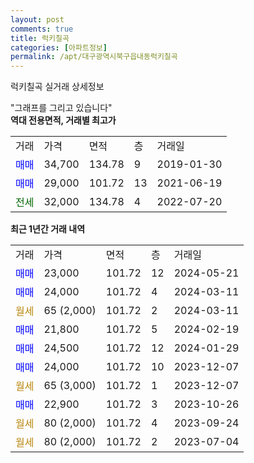 ```yaml
---
layout: post
comments: true
title: 럭키칠곡
categories: [아파트정보]
permalink: /apt/대구광역시북구읍내동럭키칠곡
---
```


럭키칠곡 실거래 상세정보

<script type="text/javascript">
  google.charts.load('current', {'packages':['line', 'corechart']});
  google.charts.setOnLoadCallback(drawChart);

  function drawChart() {
    var data = new google.visualization.DataTable();
    data.addColumn('date', '거래일');
    data.addColumn('number', "매매");
    data.addColumn('number', "전세");
    data.addColumn('number', "전매");

    data.addRows([[new Date(Date.parse("2024-05-21")), 23000, null, null], [new Date(Date.parse("2024-03-11")), 24000, null, null], [new Date(Date.parse("2024-03-11")), null, null, null], [new Date(Date.parse("2024-02-19")), 21800, null, null], [new Date(Date.parse("2024-01-29")), 24500, null, null], [new Date(Date.parse("2023-12-07")), 24000, null, null], [new Date(Date.parse("2023-12-07")), null, null, null], [new Date(Date.parse("2023-10-26")), 22900, null, null], [new Date(Date.parse("2023-09-24")), null, null, null], [new Date(Date.parse("2023-07-04")), null, null, null]]);

    var options = {
      hAxis: {
        format: 'yyyy/MM/dd'
      },    
      lineWidth: 0,
      pointsVisible: true,    
      title: '최근 1년간 유형별 실거래가 분포',
      legend: { position: 'bottom' }
    };

    var formatter = new google.visualization.NumberFormat({pattern:'###,###'} );
    formatter.format(data, 1);
    formatter.format(data, 2);
    
    setTimeout(function() {
        var chart = new google.visualization.LineChart(document.getElementById('columnchart_material'));
        chart.draw(data, (options));
        document.getElementById('loading').style.display = 'none';
    }, 200);
  }
</script>


<div id="loading" style="z-index:20; display: block; margin-left: 0px">"그래프를 그리고 있습니다"</div>
<div id="columnchart_material" style="width: 95%; margin-left: 0px; display: block"></div>
<!-- contents start -->
<b>역대 전용면적, 거래별 최고가</b>
<table class="sortable">
    <tr>
      <td>거래</td>
      <td>가격</td>
      <td>면적</td>
      <td>층</td>
      <td>거래일</td>
    </tr>
        <tr>
          <td><a style="color: blue">매매</a></td>
          <td>34,700</td>
          <td>134.78</td>
          <td>9</td>
          <td>2019-01-30</td>
        </tr>            <tr>
          <td><a style="color: blue">매매</a></td>
          <td>29,000</td>
          <td>101.72</td>
          <td>13</td>
          <td>2021-06-19</td>
        </tr>        
        <tr>
              <td><a style="color: darkgreen">전세</a></td>
              <td>32,000</td>
              <td>134.78</td>
              <td>4</td>
              <td>2022-07-20</td>
            </tr>        
    
</table>

<b>최근 1년간 거래 내역</b>

<table class="sortable">
    <tr>
      <td>거래</td>
      <td>가격</td>
      <td>면적</td>
      <td>층</td>
      <td>거래일</td>
    </tr>
    <tr>
      <td><a style="color: blue">매매</a></td>
      <td>23,000</td>
      <td>101.72</td>
      <td>12</td>
      <td>2024-05-21</td>
    </tr>          <tr>
      <td><a style="color: blue">매매</a></td>
      <td>24,000</td>
      <td>101.72</td>
      <td>4</td>
      <td>2024-03-11</td>
    </tr>          <tr>
      <td><a style="color: darkgoldenrod">월세</a></td>
      <td>65 (2,000)</td>
      <td>101.72</td>
      <td>2</td>
      <td>2024-03-11</td>
    </tr>          <tr>
      <td><a style="color: blue">매매</a></td>
      <td>21,800</td>
      <td>101.72</td>
      <td>5</td>
      <td>2024-02-19</td>
    </tr>          <tr>
      <td><a style="color: blue">매매</a></td>
      <td>24,500</td>
      <td>101.72</td>
      <td>12</td>
      <td>2024-01-29</td>
    </tr>          <tr>
      <td><a style="color: blue">매매</a></td>
      <td>24,000</td>
      <td>101.72</td>
      <td>10</td>
      <td>2023-12-07</td>
    </tr>          <tr>
      <td><a style="color: darkgoldenrod">월세</a></td>
      <td>65 (3,000)</td>
      <td>101.72</td>
      <td>1</td>
      <td>2023-12-07</td>
    </tr>          <tr>
      <td><a style="color: blue">매매</a></td>
      <td>22,900</td>
      <td>101.72</td>
      <td>3</td>
      <td>2023-10-26</td>
    </tr>          <tr>
      <td><a style="color: darkgoldenrod">월세</a></td>
      <td>80 (2,000)</td>
      <td>101.72</td>
      <td>4</td>
      <td>2023-09-24</td>
    </tr>          <tr>
      <td><a style="color: darkgoldenrod">월세</a></td>
      <td>80 (2,000)</td>
      <td>101.72</td>
      <td>2</td>
      <td>2023-07-04</td>
    </tr>      </table>
<!-- contents end -->    

